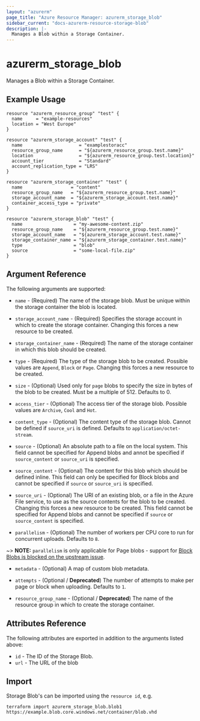 ```yaml
---
layout: "azurerm"
page_title: "Azure Resource Manager: azurerm_storage_blob"
sidebar_current: "docs-azurerm-resource-storage-blob"
description: |-
  Manages a Blob within a Storage Container.
---
```


# azurerm_storage_blob

Manages a Blob within a Storage Container.

## Example Usage

```hcl
resource "azurerm_resource_group" "test" {
  name     = "example-resources"
  location = "West Europe"
}

resource "azurerm_storage_account" "test" {
  name                     = "examplestoracc"
  resource_group_name      = "${azurerm_resource_group.test.name}"
  location                 = "${azurerm_resource_group.test.location}"
  account_tier             = "Standard"
  account_replication_type = "LRS"
}

resource "azurerm_storage_container" "test" {
  name                  = "content"
  resource_group_name   = "${azurerm_resource_group.test.name}"
  storage_account_name  = "${azurerm_storage_account.test.name}"
  container_access_type = "private"
}

resource "azurerm_storage_blob" "test" {
  name                   = "my-awesome-content.zip"
  resource_group_name    = "${azurerm_resource_group.test.name}"
  storage_account_name   = "${azurerm_storage_account.test.name}"
  storage_container_name = "${azurerm_storage_container.test.name}"
  type                   = "blob"
  source                 = "some-local-file.zip"
}
```

## Argument Reference

The following arguments are supported:

* `name` - (Required) The name of the storage blob. Must be unique within the storage container the blob is located.

* `storage_account_name` - (Required) Specifies the storage account in which to create the storage container.
 Changing this forces a new resource to be created.

* `storage_container_name` - (Required) The name of the storage container in which this blob should be created.

* `type` - (Required) The type of the storage blob to be created. Possible values are `Append`, `Block` or `Page`. Changing this forces a new resource to be created.

* `size` - (Optional) Used only for `page` blobs to specify the size in bytes of the blob to be created. Must be a multiple of 512. Defaults to 0.

* `access_tier` - (Optional) The access tier of the storage blob. Possible values are `Archive`, `Cool` and `Hot`.

* `content_type` - (Optional) The content type of the storage blob. Cannot be defined if `source_uri` is defined. Defaults to `application/octet-stream`.

* `source` - (Optional) An absolute path to a file on the local system. This field cannot be specified for Append blobs and annot be specified if `source_content` or `source_uri` is specified.

* `source_content` - (Optional) The content for this blob which should be defined inline. This field can only be specified for Block blobs and cannot be specified if `source` or `source_uri` is specified.

* `source_uri` - (Optional) The URI of an existing blob, or a file in the Azure File service, to use as the source contents
    for the blob to be created. Changing this forces a new resource to be created. This field cannot be specified for Append blobs and cannot be specified if `source` or `source_content` is specified.

* `parallelism` - (Optional) The number of workers per CPU core to run for concurrent uploads. Defaults to `8`.

~> **NOTE:** `parallelism` is only applicable for Page blobs - support for [Block Blobs is blocked on the upstream issue](https://github.com/tombuildsstuff/giovanni/issues/15).

* `metadata` - (Optional) A map of custom blob metadata.

* `attempts` - (Optional / **Deprecated**) The number of attempts to make per page or block when uploading. Defaults to `1`.

* `resource_group_name` - (Optional / **Deprecated**) The name of the resource group in which to create the storage container.

## Attributes Reference

The following attributes are exported in addition to the arguments listed above:

* `id` - The ID of the Storage Blob.
* `url` - The URL of the blob

## Import

Storage Blob's can be imported using the `resource id`, e.g.

```shell
terraform import azurerm_storage_blob.blob1 https://example.blob.core.windows.net/container/blob.vhd
```
